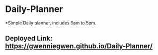 # Daily-Planner

*Simple Daily planner, includes 9am to 5pm.

## Deployed Link: https://gwenniegwen.github.io/Daily-Planner/
